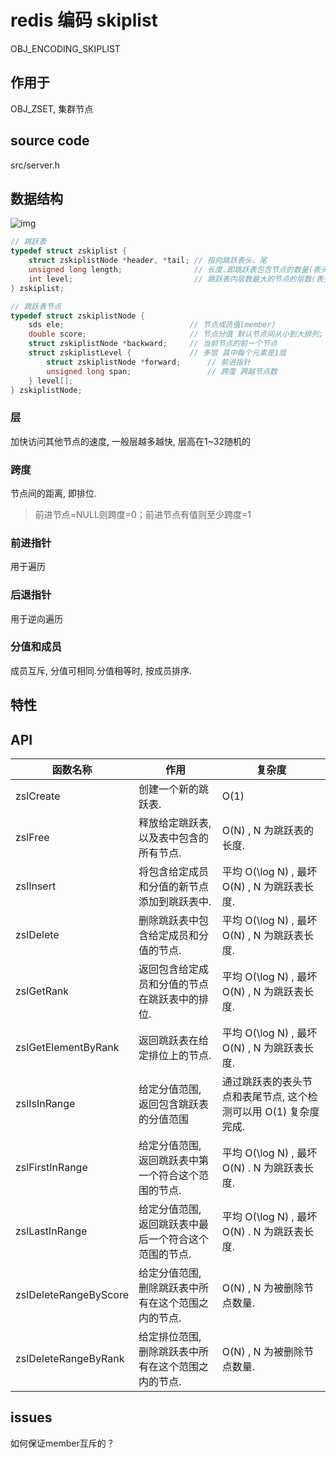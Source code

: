 # redis 编码 skiplist

OBJ_ENCODING_SKIPLIST

## 作用于

OBJ_ZSET, 集群节点

## source code

src/server.h

## 数据结构

![img](res/redis-encoding-skiplist.png)

```c
// 跳跃表
typedef struct zskiplist {
    struct zskiplistNode *header, *tail; // 指向跳跃表头、尾
    unsigned long length;                // 长度.即跳跃表包含节点的数量(表头节点不算在内)
    int level;                           // 跳跃表内层数最大的节点的层数(表头节点的层数不算在内)
} zskiplist;

// 跳跃表节点
typedef struct zskiplistNode {
    sds ele;                            // 节点成员值(member)
    double score;                       // 节点分值 默认节点间从小到大排列; 注意double类型 即十进制15位精度.
    struct zskiplistNode *backward;     // 当前节点的前一个节点
    struct zskiplistLevel {             // 多层 其中每个元素是1层
        struct zskiplistNode *forward;      // 前进指针
        unsigned long span;                 // 跨度 跨越节点数
    } level[];
} zskiplistNode;
```

### 层

加快访问其他节点的速度, 一般层越多越快, 层高在1~32随机的

### 跨度

节点间的距离, 即排位.

> 前进节点=NULL则跨度=0；前进节点有值则至少跨度=1  

### 前进指针

用于遍历

### 后退指针

用于逆向遍历

### 分值和成员

成员互斥, 分值可相同.分值相等时, 按成员排序.

## 特性

## API

| 函数名称              | 作用                                                   | 复杂度                                                            |
| --------------------- | ------------------------------------------------------ | ----------------------------------------------------------------- |
| zslCreate             | 创建一个新的跳跃表.                                   | O(1)                                                              |
| zslFree               | 释放给定跳跃表, 以及表中包含的所有节点.               | O(N) ,  N 为跳跃表的长度.                                        |
| zslInsert             | 将包含给定成员和分值的新节点添加到跳跃表中.           | 平均 O(\log N) , 最坏 O(N) ,  N 为跳跃表长度.                    |
| zslDelete             | 删除跳跃表中包含给定成员和分值的节点.                 | 平均 O(\log N) , 最坏 O(N) ,  N 为跳跃表长度.                    |
| zslGetRank            | 返回包含给定成员和分值的节点在跳跃表中的排位.         | 平均 O(\log N) , 最坏 O(N) ,  N 为跳跃表长度.                    |
| zslGetElementByRank   | 返回跳跃表在给定排位上的节点.                         | 平均 O(\log N) , 最坏 O(N) ,  N 为跳跃表长度.                    |
| zslIsInRange          | 给定分值范围, 返回包含跳跃表的分值范围                 | 通过跳跃表的表头节点和表尾节点,  这个检测可以用 O(1) 复杂度完成. |
| zslFirstInRange       | 给定分值范围, 返回跳跃表中第一个符合这个范围的节点.   | 平均 O(\log N) , 最坏 O(N) . N 为跳跃表长度.                    |
| zslLastInRange        | 给定分值范围, 返回跳跃表中最后一个符合这个范围的节点. | 平均 O(\log N) , 最坏 O(N) . N 为跳跃表长度.                    |
| zslDeleteRangeByScore | 给定分值范围, 删除跳跃表中所有在这个范围之内的节点.   | O(N) ,  N 为被删除节点数量.                                      |
| zslDeleteRangeByRank  | 给定排位范围, 删除跳跃表中所有在这个范围之内的节点.   | O(N) ,  N 为被删除节点数量.                                      |

## issues

如何保证member互斥的？
